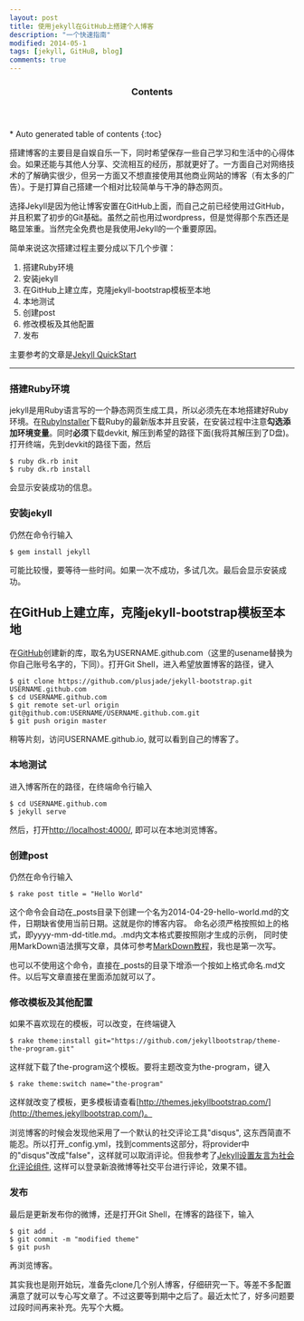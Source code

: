 ```yaml
---
layout: post
title: 使用jekyll在GitHub上搭建个人博客
description: "一个快速指南"
modified: 2014-05-1
tags: [jekyll, GitHuB, blog]
comments: true
---
```


<section id="table-of-contents" class="toc">
  <header>
    <h3>Contents</h3>
  </header>
<div id="drawer" markdown="1">
*  Auto generated table of contents
{:toc}
</div>
</section><!-- /#table-of-contents -->

搭建博客的主要目是自娱自乐一下，同时希望保存一些自己学习和生活中的心得体会。如果还能与其他人分享、交流相互的经历，那就更好了。一方面自己对网络技术的了解确实很少，但另一方面又不想直接使用其他商业网站的博客（有太多的广告）。于是打算自己搭建一个相对比较简单与干净的静态网页。

选择Jekyll是因为他让博客安置在GitHub上面，而自己之前已经使用过GitHub，并且积累了初步的Git基础。虽然之前也用过wordpress，但是觉得那个东西还是略显笨重。当然完全免费也是我使用Jekyll的一个重要原因。

简单来说这次搭建过程主要分成以下几个步骤：
 1. 搭建Ruby环境
 2. 安装jekyll
 3. 在GitHub上建立库，克隆jekyll-bootstrap模板至本地
 4. 本地测试
 6. 创建post
 5. 修改模板及其他配置
 7. 发布

主要参考的文章是[Jekyll QuickStart](http://jekyllbootstrap.com/usage/jekyll-quick-start.html)

---

### 搭建Ruby环境

jekyll是用Ruby语言写的一个静态网页生成工具，所以必须先在本地搭建好Ruby环境。在[RubyInstaller](http://rubyinstaller.org/downloads/)下载Ruby的最新版本并且安装，在安装过程中注意**勾选添加环境变量**。同时**必须**下载devkit, 解压到希望的路径下面(我将其解压到了D盘)。打开终端，先到devkit的路径下面，然后
    
    $ ruby dk.rb init
    $ ruby dk.rb install

会显示安装成功的信息。

### 安装jekyll

仍然在命令行输入
  
    $ gem install jekyll

可能比较慢，要等待一些时间。如果一次不成功，多试几次。最后会显示安装成功。

## 在GitHub上建立库，克隆jekyll-bootstrap模板至本地

在[GitHub](https://github.com)创建新的库，取名为USERNAME.github.com（这里的usename替换为你自己账号名字的，下同）。打开Git Shell，进入希望放置博客的路径，键入

    $ git clone https://github.com/plusjade/jekyll-bootstrap.git USERNAME.github.com
    $ cd USERNAME.github.com
    $ git remote set-url origin git@github.com:USERNAME/USERNAME.github.com.git
    $ git push origin master

稍等片刻，访问USERNAME.github.io, 就可以看到自己的博客了。

### 本地测试

进入博客所在的路径，在终端命令行输入

    $ cd USERNAME.github.com
    $ jekyll serve

然后，打开[http://localhost:4000/](http://localhost:4000/), 即可以在本地浏览博客。

### 创建post

仍然在命令行输入

    $ rake post title = "Hello World"

这个命令会自动在_posts目录下创建一个名为2014-04-29-hello-world.md的文件，日期缺省使用当前日期。这就是你的博客内容。
命名必须严格按照如上的格式，即yyyy-mm-dd-title.md。.md内文本格式要按照刚才生成的示例， 同时使用MarkDown语法撰写文章，具体可参考[MarkDown教程](http://daringfireball.net/projects/markdown/syntax)，我也是第一次写。

也可以不使用这个命令，直接在_posts的目录下增添一个按如上格式命名.md文件。以后写文章直接在里面添加就可以了。

###  修改模板及其他配置

如果不喜欢现在的模板，可以改变，在终端键入

    $ rake theme:install git="https://github.com/jekyllbootstrap/theme-the-program.git"
  
这样就下载了the-program这个模板。要将主题改变为the-program，键入 
  
    $ rake theme:switch name="the-program"

这样就改变了模板，更多模板请查看[http://themes.jekyllbootstrap.com/](http://themes.jekyllbootstrap.com/)。

浏览博客的时候会发现他采用了一个默认的社交评论工具"disqus", 这东西简直不能忍。所以打开_config.yml，找到comments这部分，将provider中的"disqus"改成"false"，这样就可以取消评论。但我参考了[Jekyll设置友言为社会化评论组件](http://joeyio.com/jekyll/2013/04/13/how-to-use-uyan-in-Jekyll/), 这样可以登录新浪微博等社交平台进行评论，效果不错。

### 发布

最后是更新发布你的微博，还是打开Git Shell，在博客的路径下，输入

    $ git add .
    $ git commit -m "modified theme"
    $ git push
    
再浏览博客。

其实我也是刚开始玩，准备先clone几个别人博客，仔细研究一下。等差不多配置满意了就可以专心写文章了。不过这要等到期中之后了。最近太忙了，好多问题要过段时间再来补充。先写个大概。

